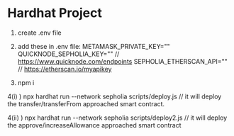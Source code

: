 #  Hardhat Project

1) create .env file

2) add these in .env file:
  METAMASK_PRIVATE_KEY=""
  QUICKNODE_SEPHOLIA_KEY=""    // https://www.quicknode.com/endpoints
  SEPHOLIA_ETHERSCAN_API=""   //  https://etherscan.io/myapikey
  
3) npm i

4(i)  ) npx hardhat run --network sepholia  scripts/deploy.js   // it will deploy the transfer/transferFrom approached smart contract.    

4(ii) ) npx hardhat run --network sepholia  scripts/deploy2.js   // it will deploy the approve/increaseAllowance approached smart contract





 
 
